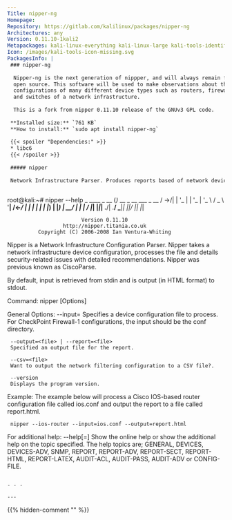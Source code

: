 ```yaml
---
Title: nipper-ng
Homepage: 
Repository: https://gitlab.com/kalilinux/packages/nipper-ng
Architectures: any
Version: 0.11.10-1kali2
Metapackages: kali-linux-everything kali-linux-large kali-tools-identify 
Icon: /images/kali-tools-icon-missing.svg
PackagesInfo: |
 ### nipper-ng
 
  Nipper-ng is the next generation of nippper, and will always remain free and
  open source. This software will be used to make observations about the security
  configurations of many different device types such as routers, firewalls,
  and switches of a network infrastructure.
   
  This is a fork from nipper 0.11.10 release of the GNUv3 GPL code.
 
 **Installed size:** `761 KB`  
 **How to install:** `sudo apt install nipper-ng`  
 
 {{< spoiler "Dependencies:" >}}
 * libc6 
 {{< /spoiler >}}
 
 ##### nipper
 
 Network Infrastructure Parser. Produces reports based of network device configuration file settings.
 
 ```
 root@kali:~# nipper --help
                      _                           ____
                _ __ (_)_ __  _ __   ___ _ __    / ->/|
               | '_ \| | '_ \| '_ \ / _ \ '__|  /<-_/ |
               | | | | | |_) | |_) |  __/ |     |   | /
               |_| |_|_| .__/| .__/ \___|_|     |___|/
                       |_|   |_|
 
                            Version 0.11.10
                      http://nipper.titania.co.uk
              Copyright (C) 2006-2008 Ian Ventura-Whiting
 
 Nipper is a  Network Infrastructure  Configuration Parser.  Nipper takes
 a network infrastructure  device configuration,  processes the  file and
 details security-related  issues with detailed  recommendations.  Nipper
 was previous known as CiscoParse.
 
 By default, input is retrieved from stdin and is output (in HTML format)
 to stdout.
 
 Command:
     nipper [Options]
 
 General Options:
     --input=<file>
     Specifies a  device configuration  file to  process.  For CheckPoint
     Firewall-1 configurations, the input should be the conf directory.
 
     --output=<file> | --report=<file>
     Specified an output file for the report.
 
     --csv=<file>
     Want to output the network filtering configuration to a CSV file?.
 
     --version
     Displays the program version.
 
 Example:
     The  example   below  will   process  a   Cisco   IOS-based   router
     configuration file called ios.conf  and output  the report to a file
     called report.html.
 
     nipper --ios-router --input=ios.conf --output=report.html
 
 For additional help:
     --help[=<topic>]
     Show  the  online help  or show  the  additional  help on  the topic
     specified.  The help  topics  are;  GENERAL,  DEVICES,  DEVICES-ADV,
     SNMP,  REPORT, REPORT-ADV,  REPORT-SECT, REPORT-HTML,  REPORT-LATEX,
     AUDIT-ACL, AUDIT-PASS, AUDIT-ADV or CONFIG-FILE.
 ```
 
 - - -
 
---
```

{{% hidden-comment "<!--Do not edit anything above this line-->" %}}
